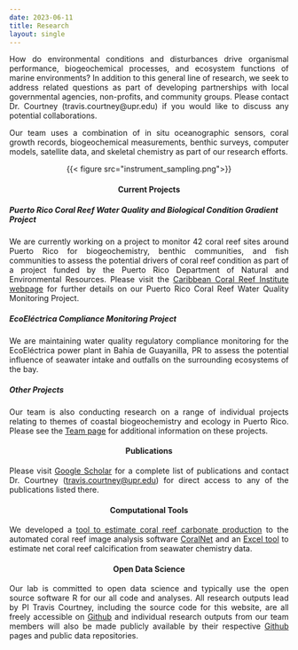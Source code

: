 ```yaml
---
date: 2023-06-11
title: Research
layout: single
---
```


<div style="text-align: justify;"> 
How do environmental conditions and disturbances drive organismal performance, biogeochemical processes, and ecosystem functions of marine environments? In addition to this general line of research, we seek to address related questions as part of developing partnerships with local governmental agencies, non-profits, and community groups. Please contact Dr. Courtney (travis.courtney@upr.edu) if you would like to discuss any potential collaborations.

Our team uses a combination of in situ oceanographic sensors, coral growth records, biogeochemical measurements, benthic surveys, computer models, satellite data, and skeletal chemistry as part of our research efforts.
</div>

<div style="text-align: center;">
{{< figure src="instrument_sampling.png">}}
</div>


<div style="text-align: center;">

#### Current Projects

</div>

##### Puerto Rico Coral Reef Water Quality and Biological Condition Gradient Project

<div style="text-align: justify;"> 

We are currently working on a project to monitor 42 coral reef sites around Puerto Rico for biogeochemistry, benthic communities, and fish communities to assess the potential drivers of coral reef condition as part of a project funded by the Puerto Rico Department of Natural and Environmental Resources. Please visit the [Caribbean Coral Reef Institute webpage](https://www.uprm.edu/ccri/research/water-quality-project/) for further details on our Puerto Rico Coral Reef Water Quality Monitoring Project.

</div>

##### EcoEléctrica Compliance Monitoring Project

<div style="text-align: justify;"> 

We are maintaining water quality regulatory compliance monitoring for the EcoEléctrica power plant in Bahía de Guayanilla, PR to assess the potential influence of seawater intake and outfalls on the surrounding ecosystems of the bay.

</div>

##### Other Projects

<div style="text-align: justify;"> 

Our team is also conducting research on a range of individual projects relating to themes of coastal biogeochemistry and ecology in Puerto Rico. Please see the [Team page](team.html) for additional information on these projects.

</div>

<div style="text-align: center;">

#### Publications

</div>

<div style="text-align: justify;"> 

Please visit [Google Scholar](https://scholar.google.com/citations?user=hK_DxtUAAAAJ&hl) for a complete list of publications and contact Dr. Courtney (travis.courtney@upr.edu) for direct access to any of the publications listed there.

</div>

<div style="text-align: center;">

#### Computational Tools

</div>

<div style="text-align: justify;"> 

We developed a [tool to estimate coral reef carbonate production](https://coralnet.ucsd.edu/blog/coralnet-now-estimates-carbonate-production-rates/) to the automated coral reef image analysis software [CoralNet](https://coralnet.ucsd.edu/) and an [Excel tool](https://zenodo.org/record/7051628) to estimate net coral reef calcification from seawater chemistry data.

</div>

<div style="text-align: center;">

#### Open Data Science

</div>

<div style="text-align: justify;"> 

Our lab is committed to open data science and typically use the open source software R for our all code and analyses. All research outputs lead by PI Travis Courtney, including the source code for this website, are all freely accessible on [Github](https://github.com/traviscourtney) and individual research outputs from our team members will also be made publicly available by their respective [Github](https://github.com/) pages and public data repositories.

</div>